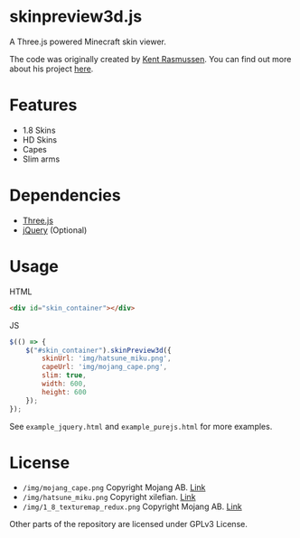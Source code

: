 # skinpreview3d.js
A Three.js powered Minecraft skin viewer.

The code was originally created by [Kent Rasmussen](https://github.com/earthiverse). You can find out more about his project [here](https://github.com/earthiverse/3D-Minecraft-Skin-Viewer).

# Features
* 1.8 Skins
* HD Skins
* Capes
* Slim arms

# Dependencies
* [Three.js](https://github.com/mrdoob/three.js/)
* [jQuery](https://jquery.com/) (Optional)

# Usage
HTML
```html
<div id="skin_container"></div>
```

JS
```js
$(() => {
	$("#skin_container").skinPreview3d({
		skinUrl: 'img/hatsune_miku.png',
		capeUrl: 'img/mojang_cape.png',
		slim: true,
		width: 600,
		height: 600
	});
});
```
See `example_jquery.html` and `example_purejs.html` for more examples.

# License
* `/img/mojang_cape.png` Copyright Mojang AB. [Link](https://minecraft.gamepedia.com/File:MojangCape2016.png)
* `/img/hatsune_miku.png` Copyright xilefian. [Link](http://www.minecraftforum.net/forums/mapping-and-modding/skins/2646900-hatsune-miku-skin-1-9-transparency-layers)
* `/img/1_8_texturemap_redux.png` Copyright Mojang AB. [Link](https://minecraft.gamepedia.com/File:1_8_texturemap_redux.png)

Other parts of the repository are licensed under GPLv3 License.